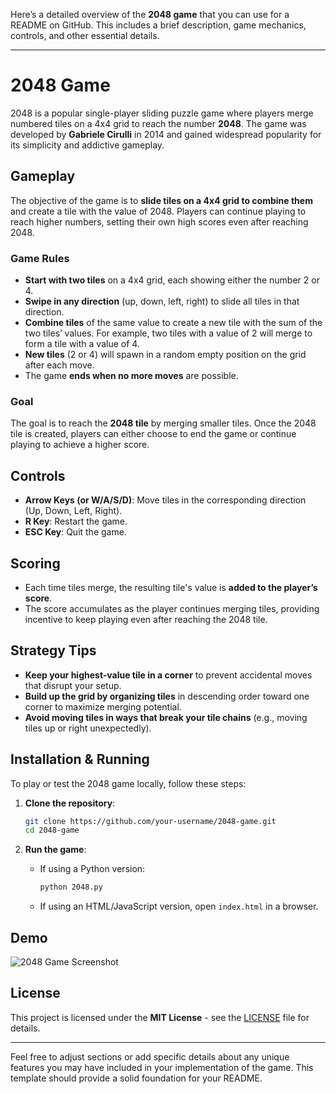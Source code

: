 Here’s a detailed overview of the **2048 game** that you can use for a README on GitHub. This includes a brief description, game mechanics, controls, and other essential details.

---

# 2048 Game

2048 is a popular single-player sliding puzzle game where players merge numbered tiles on a 4x4 grid to reach the number **2048**. The game was developed by **Gabriele Cirulli** in 2014 and gained widespread popularity for its simplicity and addictive gameplay.

## Gameplay

The objective of the game is to **slide tiles on a 4x4 grid to combine them** and create a tile with the value of 2048. Players can continue playing to reach higher numbers, setting their own high scores even after reaching 2048.

### Game Rules

- **Start with two tiles** on a 4x4 grid, each showing either the number 2 or 4.
- **Swipe in any direction** (up, down, left, right) to slide all tiles in that direction.
- **Combine tiles** of the same value to create a new tile with the sum of the two tiles’ values. For example, two tiles with a value of 2 will merge to form a tile with a value of 4.
- **New tiles** (2 or 4) will spawn in a random empty position on the grid after each move.
- The game **ends when no more moves** are possible.

### Goal

The goal is to reach the **2048 tile** by merging smaller tiles. Once the 2048 tile is created, players can either choose to end the game or continue playing to achieve a higher score.

## Controls

- **Arrow Keys (or W/A/S/D)**: Move tiles in the corresponding direction (Up, Down, Left, Right).
- **R Key**: Restart the game.
- **ESC Key**: Quit the game.

## Scoring

- Each time tiles merge, the resulting tile's value is **added to the player’s score**.
- The score accumulates as the player continues merging tiles, providing incentive to keep playing even after reaching the 2048 tile.

## Strategy Tips

- **Keep your highest-value tile in a corner** to prevent accidental moves that disrupt your setup.
- **Build up the grid by organizing tiles** in descending order toward one corner to maximize merging potential.
- **Avoid moving tiles in ways that break your tile chains** (e.g., moving tiles up or right unexpectedly).
  
## Installation & Running

To play or test the 2048 game locally, follow these steps:

1. **Clone the repository**:

   ```bash
   git clone https://github.com/your-username/2048-game.git
   cd 2048-game
   ```

2. **Run the game**:
   - If using a Python version:
     ```bash
     python 2048.py
     ```
   - If using an HTML/JavaScript version, open `index.html` in a browser.

## Demo

![2048 Game Screenshot](screenshot.png)

## License

This project is licensed under the **MIT License** - see the [LICENSE](LICENSE) file for details.

---

Feel free to adjust sections or add specific details about any unique features you may have included in your implementation of the game. This template should provide a solid foundation for your README.
